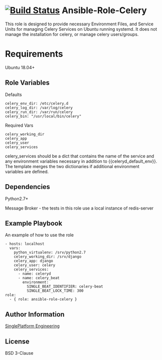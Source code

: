 [![Build Status](https://travis-ci.org/singleplatform-eng/ansible-role-celery.svg?branch=master)](https://travis-ci.org/singleplatform-eng/ansible-role-celery)
Ansible-Role-Celery
=========

This role is designed to provide necessary Environment Files, and Service Units for managing Celery Services on Ubuntu running systemd. It does not manage the installation for celery, or manage celery users/groups.

Requirements
=========

Ubuntu 18.04+

Role Variables
--------------
Defaults
```
celery_env_dir: /etc/celery.d
celery_log_dir: /var/log/celery
celery_run_dir: /var/run/celery
celery_bin: "/usr/local/bin/celery"
```
Required Vars
```
celery_working_dir
celery_app
celery_user
celery_services
```
celery_services should be a dict that contains the name of the service and any environment variables necessary in addition to {{celeryd_default_env}}. The template merges the two dictionaries if additional environment variables are defined.

Dependencies
------------
Python2.7+

Message Broker - the tests in this role use a local instance of redis-server

Example Playbook
----------------

An example of how to use the role

    - hosts: localhost
      vars:
        python_virtualenv: /srv/python2.7
        celery_working_dir: /srv/django
        celery_app: django
        celery_user: celery
        celery_services:
          - name: celeryd
          - name: celery_beat
            environment:
              SINGLE_BEAT_IDENTIFIER: celery-beat
              SINGLE_BEAT_LOCK_TIME: 300
    role:
      - { role: ansible-role-celery }

Author Information
------------------

[SinglePlatform Engineering](http://engineering.singleplatform.com/)

License
-------

BSD 3-Clause
